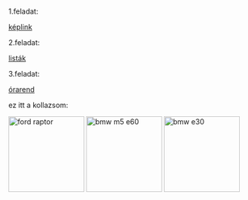 <!DOCTYPE html>
<html lang="hu">
<head>
    <meta charset="UTF-8">
    <meta http-equiv="X-UA-Compatible" content="IE=edge">
    <meta name="viewport" content="width=device-width, initial-scale=1.0">
    <title>HN oldala</title>
     </head>
<body>
    <h1 style="color: aqua;"></h1>
    <h2 style="color: blueviolet;"></h2>
    <h3 style="color: brown;"></h3>
    <h4 style="color: coral;"></h4>
    <h5 style="color: darkgreen;"></h5>
    <h6 style="color: darkorange;"></h6>
    <p>1.feladat:</p>
    <a href="https://github.com/norboka/kollazs/blob/main/keplink"> képlink</a>
    <p>2.feladat:</p>
    <a href="https://github.com/norboka/kollazs/blob/main/lista">listák</a>
    <p>3.feladat:</p>
    <a href="https://github.com/norboka/kollazs/blob/main/orarend.html">órarend</a>
<p>ez itt a kollazsom:</p>
<img src="https://www.ivanics.hu/uploads/menuitems/757/big/2019_ford_ranger_raptor_performance_blue_117.jpg" alt="ford raptor" width="150px" height="150px">
<img src="https://i.ytimg.com/vi/s9-kXuszmiI/maxresdefault.jpg" alt="bmw m5 e60" width="150px" height="150px">
<img src="https://vezess2.p3k.hu/app/uploads/2020/04/8877b9cd-b253-49a3-bfec-e94c2b1d40fa-700x467.png" alt="bmw e30" width="150px" height="150px">
</body>
</html>

